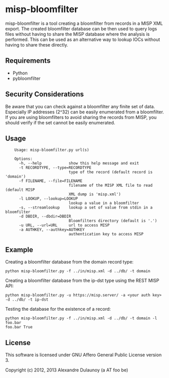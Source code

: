 misp-bloomfilter
================

misp-bloomfilter is a tool creating a bloomfilter from records in a MISP XML export.
The created bloomfilter database can be then used to query logs files
without having to share the MISP database where the analysis
is performed. This can be used as an alternative way to lookup IOCs without
having to share these directly.

Requirements
------------

* Python
* pybloomfilter

Security Considerations
-----------------------

Be aware that you can check against a bloomfilter any finite
set of data. Especially IP addresses (2^32) can be easily enumerated
from a bloomfilter. If you are using bloomfilters to avoid sharing
the records from MISP, you should verify if the set cannot be easily
enumerated.

Usage
-----

        Usage: misp-bloomfilter.py url(s)

        Options:
          -h, --help            show this help message and exit
          -t RECORDTYPE, --type=RECORDTYPE
                                type of the record (default record is 'domain')
          -f FILENAME, --file=FILENAME
                                filename of the MISP XML file to read (default MISP
                                XML dump is 'misp.xml')
          -l LOOKUP, --lookup=LOOKUP
                                lookup a value in a bloomfilter
          -s, --streamlookup    lookup a set of value from stdin in a bloomfilter
          -d DBDIR, --dbdir=DBDIR
                                Bloomfilters directory (default is '.')
          -u URL, --url=URL     url to access MISP
          -a AUTHKEY, --authkey=AUTHKEY
                                authentication key to access MISP


Example
-------

Creating a bloomfilter database from the domain record type:

    python misp-bloomfilter.py -f ../in/misp.xml -d ../db/ -t domain

Creating a bloomfilter database from the ip-dst type using the REST MISP API:

    python misp-bloomfilter.py -u https://misp.server/ -a <your auth key> -d ../db/ -t ip-dst

Testing the database for the existence of a record:

    python misp-bloomfilter.py -f ../in/misp.xml -d ../db/ -t domain -l foo.bar
    foo.bar True


License
-------

This software is licensed under GNU Affero General Public License version 3.

Copyright (c) 2012, 2013 Alexandre Dulaunoy (a AT foo be)
